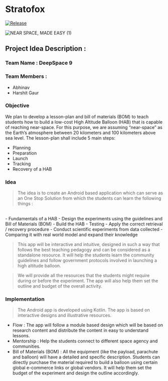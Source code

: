 # Stratofox


[![Release](https://img.shields.io/badge/Pre--Release-Download%20APK-green?style=for-the-badge&logo=appveyor?label=healthinesses)](https://github.com/DeepSpace9x/Stratofox/releases/download/v0.3-alpha/stratofox-prerelease-v0.3.apk)


![NEAR SPACE, MADE EASY (1)](https://user-images.githubusercontent.com/43119465/135766702-a3e807e5-cccf-4ee1-9e18-c30e0b91ed93.png)


## Project Idea Description  : 

### Team Name : DeepSpace 9
### Team Members : 
- Abhinav
- Harshit Gaur

### Objective 
We plan to develop a lesson-plan and bill of materials (BOM) to teach students how to build a low-cost High Altitude Balloon (HAB) that is capable of reaching near-space. For this purpose, we are assuming “near-space” as the Earth’s atmosphere between 20 kilometers and 100 kilometers above sea level. The lesson-plan shall include 5 main steps:
- Planning
- Preparation
- Launch
- Tracking 
- Recovery of a HAB

### Idea
> The idea is to create an Android based application which can serve as an One Stop Solution from which the students can learn the following things : 
<br>
- Fundamentals of a HAB
- Design the experiments using the guidelines and Bill of Materials (BOM)
- Build the HAB
- Testing
- Apply the correct retrieval / recovery procedure
- Conduct scientific experiments from data collected
- Comparing it with real world model and expand their knowledge

> This app will be interactive and intuitive, designed in such a way that follows the best teaching pedagogy and can be considered as a standalone resource. It will help the students learn the community guidelines and follow government protocols involved in launching a high altitude balloon.

> We will provide all the resources that the students might require during or before the experiment. The app will also help them set the outline and budget of the overall activity.

### Implementation 
> The Android app is developed using Kotlin. The app is based on interactive designs and illustrative resources.
- Flow : The app will follow a module based design which will be based on research content and distribute the content in easy to understand lessons.
- Mentorship : Help the students connect to different space agency and communities.
- Bill of Materials (BOM) : All the equipment (like the payload, parachute and balloon) will have a detailed and specific description. Students can directly purchase the material required to build a balloon using certain global e-commerce links or global vendors. It will help them set the budget of the experiment and design the outline accordingly. 
